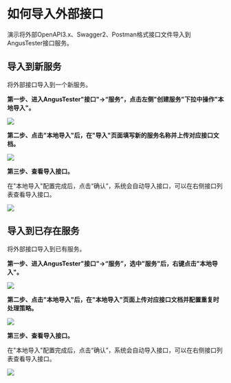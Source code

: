# 如何导入外部接口

演示将外部OpenAPI3.x、Swagger2、Postman格式接口文件导入到AngusTester接口服务。

## 导入到新服务

将外部接口导入到一个新服务。

**第一步、进入AngusTester"接口"->“服务”，点击左侧"创建服务"下拉中操作"本地导入"。**

![](https://bj-c1-prod-files.xcan.cloud/storage/pubapi/v1/file/service-import-new-step1.png?fid=251751417168003355&fpt=0QB3kl61ZcQ0LEE3yWBBo6Oew1EBJUd5JXxkxQZu)   

**第二步、点击"本地导入"后，在"导入"页面填写新的服务名称并上传对应接口文档。**

![](https://bj-c1-prod-files.xcan.cloud/storage/pubapi/v1/file/service-import-new-step2.png?fid=251751417168003357&fpt=UqNNqLqu0JaHr1RV6Y6mi5DWNt6CAbT6E392Noxi)  

**第三步、查看导入接口。**

在"本地导入"配置完成后，点击“确认”，系统会自动导入接口，可以在右侧接口列表查看导入接口。

![](https://bj-c1-prod-files.xcan.cloud/storage/pubapi/v1/file/service-import-new-step3.png?fid=251751417168003359&fpt=SczogEUqyNygWEQKrILnJoidEETsIN9hTsl7cFs7)

## 导入到已存在服务

将外部接口导入到已有服务。

**第一步、进入AngusTester"接口"->“服务”，选中"服务"后，右键点击"本地导入"。**

![](https://bj-c1-prod-files.xcan.cloud/storage/pubapi/v1/file/apis-import-new-step1.png?fid=251751417168003349&fpt=h1F3R1sQFvSw6ThfruIsfVPZWFv2BX0bJxW9aABT)  

**第二步、点击"本地导入"后，在"本地导入"页面上传对应接口文档并配置重复时处理策略。**

![](https://bj-c1-prod-files.xcan.cloud/storage/pubapi/v1/file/apis-import-new-step2.png?fid=251751417168003351&fpt=YSYWgdR1vbXpi1GGjhB4YZ6V8ToEHzMOnUzB2tGF)   

**第三步、查看导入接口。**

在"本地导入"配置完成后，点击“确认”，系统会自动导入接口，可以在右侧接口列表查看导入接口。

![](https://bj-c1-prod-files.xcan.cloud/storage/pubapi/v1/file/apis-import-new-step3.png?fid=251751417168003353&fpt=zvUIQmX13u8n44E7lpgWacdUD2GlHUhuKkewl1wr)  
